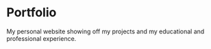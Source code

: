 # Portfolio

My personal website showing off my projects and my educational and professional experience.